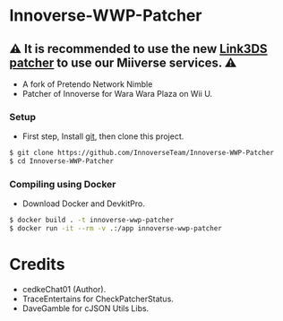 # Innoverse-WWP-Patcher
## ⚠️ It is recommended to use the new [Link3DS patcher](https://github.com/Link-3DS/Nebula) to use our Miiverse services. ⚠️
- A fork of Pretendo Network Nimble
- Patcher of Innoverse for Wara Wara Plaza on Wii U.

### Setup
- First step, Install [git](https://git-scm.com/downloads), then clone this project.
```bash
$ git clone https://github.com/InnoverseTeam/Innoverse-WWP-Patcher
$ cd Innoverse-WWP-Patcher
```

### Compiling using Docker
- Download Docker and DevkitPro.
```bash
$ docker build . -t innoverse-wwp-patcher
$ docker run -it --rm -v .:/app innoverse-wwp-patcher
```

# Credits
- cedkeChat01 (Author).
- TraceEntertains for CheckPatcherStatus.
- DaveGamble for cJSON Utils Libs.
